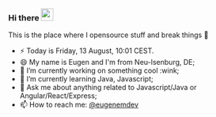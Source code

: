 ### Hi there <a href="https://www.eugenem.dev/"><img src="https://media.giphy.com/media/hvRJCLFzcasrR4ia7z/giphy.gif" width="25px"></a>
This is the place where I opensource stuff and break things :rofl:

- ⚡  Today is Friday, 13 August, 10:01 CEST.
- 😄  My name is Eugen and I'm from Neu-Isenburg, DE;
- 🔭  I’m currently working on something cool :wink;
- 🌱 I’m currently learning Java, Javascript;
- 💬 Ask me about anything related to Javascript/Java or Angular/React/Express;
- 📫 How to reach me: [@eugenemdev](http://t.me/eugenemdev) 